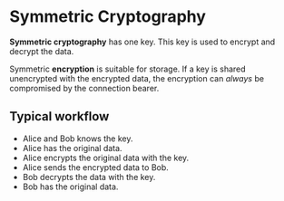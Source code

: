 # Symmetric Cryptography

**Symmetric cryptography** has one key. This key is used to encrypt and decrypt the data.

Symmetric **encryption** is suitable for storage. If a key is shared unencrypted with the encrypted data, the encryption can *always* be compromised by the connection bearer.

## Typical workflow

- Alice and Bob knows the key.
- Alice has the original data.
- Alice encrypts the original data with the key.
- Alice sends the encrypted data to Bob.
- Bob decrypts the data with the key.
- Bob has the original data.
